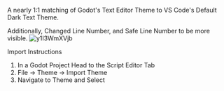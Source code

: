 A nearly 1:1 matching of Godot's Text Editor Theme to VS Code's Default Dark Text Theme.


Additionally, Changed Line Number, and Safe Line Number to be more visible.
![y1I3WmXVjb](https://github.com/user-attachments/assets/56f6b590-bf5c-494e-9582-084d511e8422)


Import Instructions
1. In a Godot Project Head to the Script Editor Tab
2. File -> Theme -> Import Theme
3. Navigate to Theme and Select
